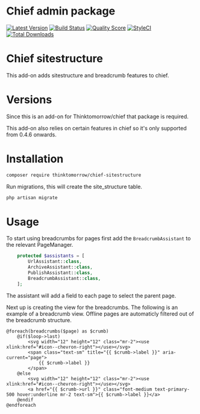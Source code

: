 #  Chief admin package

[![Latest Version](https://img.shields.io/github/release/thinktomorrow/chief-sitestructure.svg?style=flat-square)](https://github.com/thinktomorrow/chief-sitestructure/releases)
[![Build Status](https://img.shields.io/travis/thinktomorrow/chief-sitestructure/master.svg?style=flat-square)](https://travis-ci.org/thinktomorrow/chief)
[![Quality Score](https://img.shields.io/scrutinizer/g/thinktomorrow/chief-sitestructure.svg?style=flat-square)](https://scrutinizer-ci.com/g/thinktomorrow/chief-sitestructure)
[![StyleCI](https://styleci.io/repos/33916850/shield)](https://styleci.io/repos/33916850)
[![Total Downloads](https://img.shields.io/packagist/dt/thinktomorrow/chief-sitestructure.svg?style=flat-square)](https://packagist.org/packages/thinktomorrow/chief-sitestructure)

# Chief sitestructure

This add-on adds sitestructure and breadcrumb features to chief.

# Versions

Since this is an add-on for Thinktomorrow/chief that package is required.

This add-on also relies on certain features in chief so it's only supported from 0.4.6 onwards.

# Installation

```bash
composer require thinktomorrow/chief-sitestructure
```

Run migrations, this will create the site_structure table.

```bash
php artisan migrate
```


# Usage

To start using breadcrumbs for pages first add the `BreadcrumbAssistant` to the relevant PageManager.

```php
    protected $assistants = [
        UrlAssistant::class,
        ArchiveAssistant::class,
        PublishAssistant::class,
        BreadcrumbAssistant::class,
    ];
```

The assistant will add a field to each page to select the parent page.

Next up is creating the view for the breadcrumbs. The following is an example of a breadcrumb view.
Offline pages are automaticly filtered out of the breadcrumb structure.

```blade
@foreach(breadcrumbs($page) as $crumb)
    @if($loop->last)
        <svg width="12" height="12" class="mr-2"><use xlink:href="#icon--chevron-right"></use></svg>
        <span class="text-sm" title="{{ $crumb->label }}" aria-current="page">
            {{ $crumb->label }}
        </span>
    @else
        <svg width="12" height="12" class="mr-2"><use xlink:href="#icon--chevron-right"></use></svg>
        <a href="{{ $crumb->url }}" class="font-medium text-primary-500 hover:underline mr-2 text-sm">{{ $crumb->label }}</a>
    @endif
@endforeach
```
